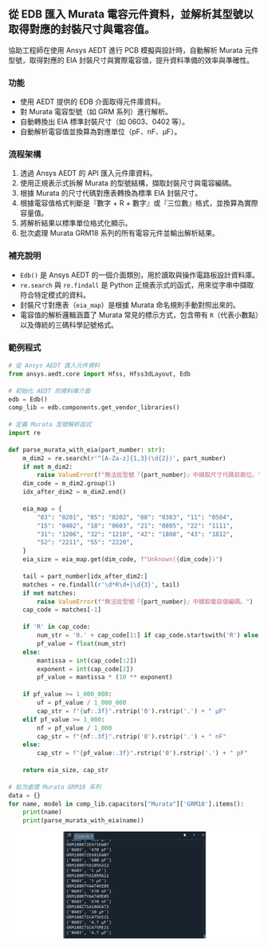 從 EDB 匯入 Murata 電容元件資料，並解析其型號以取得對應的封裝尺寸與電容值。
---

協助工程師在使用 Ansys AEDT 進行 PCB 模擬與設計時，自動解析 Murata 元件型號，取得對應的 EIA 封裝尺寸與實際電容值，提升資料準備的效率與準確性。

### 功能

* 使用 AEDT 提供的 EDB 介面取得元件庫資料。
* 對 Murata 電容型號（如 GRM 系列）進行解析。
* 自動轉換出 EIA 標準封裝尺寸（如 0603、0402 等）。
* 自動解析電容值並換算為對應單位（pF、nF、µF）。

### 流程架構

1. 透過 Ansys AEDT 的 API 匯入元件庫資料。
2. 使用正規表示式拆解 Murata 的型號結構，擷取封裝尺寸與電容編碼。
3. 根據 Murata 的尺寸代碼對應表轉換為標準 EIA 封裝尺寸。
4. 根據電容值格式判斷是『數字 + R + 數字』或『三位數』格式，並換算為實際容量值。
5. 將解析結果以標準單位格式化顯示。
6. 批次處理 Murata GRM18 系列的所有電容元件並輸出解析結果。

### 補充說明

* `Edb()` 是 Ansys AEDT 的一個介面類別，用於讀取與操作電路板設計資料庫。
* `re.search` 與 `re.findall` 是 Python 正規表示式的函式，用來從字串中擷取符合特定模式的資料。
* 封裝尺寸對應表（`eia_map`）是根據 Murata 命名規則手動對照出來的。
* 電容值的解析邏輯涵蓋了 Murata 常見的標示方式，包含帶有 `R`（代表小數點）以及傳統的三碼科學記號格式。

### 範例程式

```python
# 從 Ansys AEDT 匯入元件資料
from ansys.aedt.core import Hfss, Hfss3dLayout, Edb

# 初始化 AEDT 的資料庫介面
edb = Edb()
comp_lib = edb.components.get_vendor_libraries()

# 定義 Murata 型號解析函式
import re

def parse_murata_with_eia(part_number: str):
    m_dim2 = re.search(r'^[A-Za-z]{1,3}(\d{2})', part_number)
    if not m_dim2:
        raise ValueError(f"無法從型號『{part_number}』中擷取尺寸代碼前兩位。")
    dim_code = m_dim2.group(1)
    idx_after_dim2 = m_dim2.end()

    eia_map = {
        "03": "0201", "05": "0202", "08": "0303", "11": "0504",
        "15": "0402", "18": "0603", "21": "0805", "22": "1111",
        "31": "1206", "32": "1210", "42": "1808", "43": "1812",
        "52": "2211", "55": "2220",
    }
    eia_size = eia_map.get(dim_code, f"Unknown({dim_code})")

    tail = part_number[idx_after_dim2:]
    matches = re.findall(r'\d*R\d+|\d{3}', tail)
    if not matches:
        raise ValueError(f"無法從型號『{part_number}』中擷取電容值編碼。")
    cap_code = matches[-1]

    if 'R' in cap_code:
        num_str = '0.' + cap_code[1:] if cap_code.startswith('R') else cap_code.replace('R', '.')
        pf_value = float(num_str)
    else:
        mantissa = int(cap_code[:2])
        exponent = int(cap_code[2])
        pf_value = mantissa * (10 ** exponent)

    if pf_value >= 1_000_000:
        uf = pf_value / 1_000_000
        cap_str = f"{uf:.3f}".rstrip('0').rstrip('.') + " µF"
    elif pf_value >= 1_000:
        nf = pf_value / 1_000
        cap_str = f"{nf:.3f}".rstrip('0').rstrip('.') + " nF"
    else:
        cap_str = f"{pf_value:.3f}".rstrip('0').rstrip('.') + " pF"

    return eia_size, cap_str

# 批次處理 Murata GRM18 系列
data = {}
for name, model in comp_lib.capacitors["Murata"]['GRM18'].items():
    print(name)
    print(parse_murata_with_eia(name))
```

![2025-06-01_11-00-40](/assets/2025-06-01_11-00-40.png)